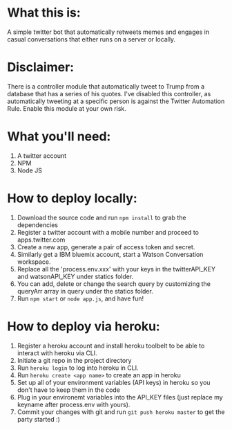 # What this is:
A simple twitter bot that automatically retweets memes and engages in casual conversations that either runs on a server or locally.

# Disclaimer:
There is a controller module that automatically tweet to Trump from a database that has a series of his quotes. I've disabled this controller, as automatically tweeting at a specific person is against the Twitter Automation Rule. Enable this module at your own risk.

# What you'll need:
1. A twitter account
2. NPM
3. Node JS

# How to deploy locally: 
1. Download the source code and run `npm install` to grab the dependencies
2. Register a twitter account with a mobile number and proceed to apps.twitter.com
3. Create a new app, generate a pair of access token and secret.
4. Similarly get a IBM bluemix account, start a Watson Conversation workspace.
4. Replace all the 'process.env.xxx' with your keys in the twitterAPI_KEY and watsonAPI_KEY under statics folder.
5. You can add, delete or change the search query by customizing the queryArr array in query under the statics folder.
6. Run `npm start` or `node app.js`, and have fun!

# How to deploy via heroku:
1. Register a heroku account and install heroku toolbelt to be able to interact with heroku via CLI.
2. Initiate a git repo in the project directory
3. Run `heroku login` to log into heroku in CLI.
4. Run `heroku create <app name>` to create an app in heroku
5. Set up all of your environment variables (API keys) in heroku so you don't have to keep them in the code
6. Plug in your environemt variables into the API_KEY files (just replace my keyname after process.env with yours).
7. Commit your changes with git and run `git push heroku master` to get the party started :)